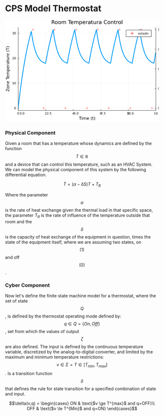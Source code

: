 # CPS Model Thermostat

![simulation](https://github.com/RosalRicardo/ThermostatCPS/blob/master/docs/simulacao.png)

### Physical Component

Given a room that has a temperature whose dynamics are defined by the function $$T \in \mathbb{R}$$ and a device that can control this temperature, such as an HVAC System. We can model the physical component of this system by the following differential equation.

$$\dot{T} = (\alpha - \delta S) T + T_R$$

Where the parameter $$\alpha$$ is the rate of heat exchange given the thermal load in that specific space, the parameter $T_R$ is the rate of influence of the temperature outside that room and the $$\delta$$ is the capacity of heat exchange of the equipment in question, times the state of the equipment itself, where we are assuming two states, on $$(1)$$ and off $$(0)$$.

### Cyber Component

Now let's define the finite state machine model for a thermostat, where the set of state $$Q$$, is defined by the thermostat operating mode defined by: $$q \in Q = \{ On, Off\}$$, set from which the values of output $$\zeta$$ are also defined.
The input is defined by the continuous temperature variable, discretized by the analog-to-digital converter, and limited by the maximum and minimum temperature restrictions: $$v \in \Sigma = T \in [ T_{min},T_{ max}]$$.
Is a transition function $$\delta$$ that defines the rule for state transition for a specified combination of state and input.

$$\delta(v,q) =
\begin{cases}
ON & \text{$v \ge T^{max}$ and q=OFF}\\
OFF & \text{$v \le T^{Min}$ and q=ON}
\end{cases}$$